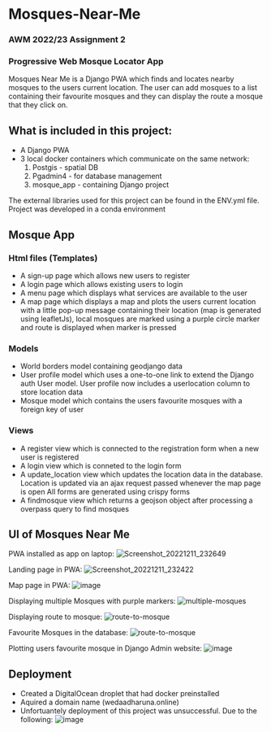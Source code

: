 # Mosques-Near-Me
### AWM 2022/23 Assignment 2
### Progressive Web Mosque Locator App

Mosques Near Me is a Django PWA which finds and locates nearby mosques to the users current location. The user can add mosques to a list containing their favourite mosques and they can display the route a mosque that they click on.  

## What is included in this project:
- A Django PWA
- 3 local docker containers which communicate on the same network:
    1. Postgis - spatial DB
    2. Pgadmin4 - for database management
    3. mosque_app - containing Django project

The external libraries used for this project can be found in the ENV.yml file. Project was developed in a conda environment

## Mosque App
### Html files (Templates)
  - A sign-up page which allows new users to register
  - A login page which allows existing users to login
  - A menu page which displays what services are available to the user
  - A map page which displays a map and plots the users current location with a little pop-up message containing their location (map is generated using leafletJs), local mosques are marked using a purple circle marker and route is displayed when marker is pressed
  
### Models
 - World borders model containing geodjango data 
 - User profile model which uses a one-to-one link to extend the Django auth User model. User profile now includes a userlocation column to store location data
 - Mosque model which contains the users favourite mosques with a foreign key of user
   
### Views
 - A register view which is connected to the registration form when a new user is registered
 - A login view which is conneted to the login form
 - A update_location view which updates the location data in the database. Location is updated via an ajax request passed whenever the map page is open
 All forms are generated using crispy forms
 - A findmosque view which returns a geojson object after processing a overpass query to find mosques
 
 ## UI of Mosques Near Me
 PWA installed as app on laptop:
 ![Screenshot_20221211_232649](https://user-images.githubusercontent.com/57072598/206944171-981cd4d0-58c3-4272-939d-f3cea13c50c6.png)

 Landing page in PWA:
 ![Screenshot_20221211_232422](https://user-images.githubusercontent.com/57072598/206944133-699d3dd5-b99f-48a2-9ccc-6053ab8e6c8f.png)
 
 Map page in PWA:
 ![image](https://user-images.githubusercontent.com/57072598/206945297-28d89b77-7727-458c-b5c8-ae2c44da3b6f.png)

Displaying multiple Mosques with purple markers:
![multiple-mosques](https://user-images.githubusercontent.com/57072598/206944284-015b37d4-9c6f-465d-858c-4fe1438ca022.jpg)

 Displaying route to mosque:
 ![route-to-mosque](https://user-images.githubusercontent.com/57072598/206944341-cdf459c5-63a0-48db-8eb6-d881552f0283.jpg)

 Favourite Mosques in the database:
 ![route-to-mosque](https://user-images.githubusercontent.com/57072598/206944363-65acbacc-01c7-4638-909c-267e66bd39b1.jpg)

Plotting users favourite mosque in Django Admin website:
![image](https://user-images.githubusercontent.com/57072598/206944990-dddcd6a4-a7e5-4f21-a4fd-eedd3ce1925c.png)

 ## Deployment
- Created a DigitalOcean droplet that had docker preinstalled
- Aquired a domain name (wedaadharuna.online)
- Unfortuantely deployment of this project was unsuccessful. Due to the following:
![image](https://user-images.githubusercontent.com/57072598/206943980-1c52d93f-745e-4595-b207-92f3fa3d0266.png)




